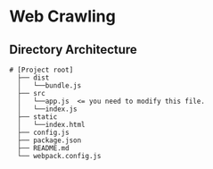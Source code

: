 # Web Crawling

## Directory Architecture
```
# [Project root]
  ├── dist
  │   └──bundle.js
  ├── src
  │   └──app.js  <= you need to modify this file.
  │   └──index.js
  ├── static
  │   └──index.html
  ├── config.js
  ├── package.json
  ├── README.md
  └── webpack.config.js
```
